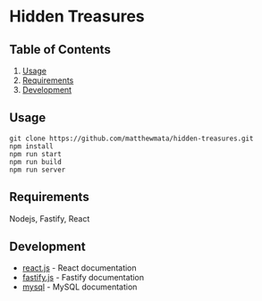 # Hidden Treasures

## Table of Contents

1. [Usage](#Usage)
2. [Requirements](#requirements)
3. [Development](#development)

## Usage

```
git clone https://github.com/matthewmata/hidden-treasures.git
npm install
npm run start
npm run build
npm run server
```

## Requirements

Nodejs, Fastify, React

## Development

* [react.js](https://reactjs.org/docs/getting-started.html) - React documentation
* [fastify.js](https://www.fastify.io) - Fastify documentation
* [mysql](https://www.mysql.com/) - MySQL documentation
